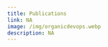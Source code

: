 ```yaml
---
title: Publications
link: NA
image: /img/organicdevops.webp
description: NA
---
```

<!--

This page represents the landing page for "publications" section. It is also shown under the homepage header for "publications". It should be therefore relatively short and sweet.

\-->
